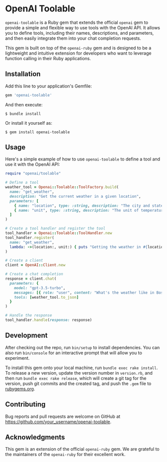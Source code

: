 # OpenAI Toolable

`openai-toolable` is a Ruby gem that extends the official `openai` gem to provide a simple and flexible way to use tools with the OpenAI API. It allows you to define tools, including their names, descriptions, and parameters, and then easily integrate them into your chat completion requests.

This gem is built on top of the `openai-ruby` gem and is designed to be a lightweight and intuitive extension for developers who want to leverage function calling in their Ruby applications.

## Installation

Add this line to your application's Gemfile:

```ruby
gem 'openai-toolable'
```

And then execute:

    $ bundle install

Or install it yourself as:

    $ gem install openai-toolable

## Usage

Here's a simple example of how to use `openai-toolable` to define a tool and use it with the OpenAI API:

```ruby
require "openai/toolable"

# Define a tool
weather_tool = Openai::Toolable::ToolFactory.build(
  name: "get_weather",
  description: "Get the current weather in a given location",
  parameters: [
    { name: "location", type: :string, description: "The city and state, e.g. San Francisco, CA" },
    { name: "unit", type: :string, description: "The unit of temperature, e.g. celsius or fahrenheit" }
  ]
)

# Create a tool handler and register the tool
tool_handler = Openai::Toolable::ToolHandler.new
tool_handler.register(
  name: "get_weather",
  lambda: ->(location:, unit:) { puts "Getting the weather in #{location} (#{unit})..." }
)

# Create a client
client = OpenAI::Client.new

# Create a chat completion
response = client.chat(
  parameters: {
    model: "gpt-3.5-turbo",
    messages: [{ role: "user", content: "What's the weather like in Boston?" }],
    tools: [weather_tool.to_json]
  }
)

# Handle the response
tool_handler.handle(response: response)
```

## Development

After checking out the repo, run `bin/setup` to install dependencies. You can also run `bin/console` for an interactive prompt that will allow you to experiment.

To install this gem onto your local machine, run `bundle exec rake install`. To release a new version, update the version number in `version.rb`, and then run `bundle exec rake release`, which will create a git tag for the version, push git commits and the created tag, and push the `.gem` file to [rubygems.org](https://rubygems.org).

## Contributing

Bug reports and pull requests are welcome on GitHub at https://github.com/your_username/openai-toolable.

## Acknowledgments

This gem is an extension of the official `openai-ruby` gem. We are grateful to the maintainers of the `openai-ruby` for their excellent work.

